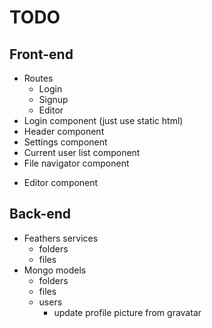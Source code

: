 # TODO #

## Front-end ##
- Routes
  - Login
  - Signup
  - Editor
- Login component (just use static html)
- Header component
- Settings component
- Current user list component
- File navigator component
+ Editor component

## Back-end ##
+ Feathers services
  + folders
  + files
+ Mongo models
  + folders
  + files
  + users
    + update profile picture from gravatar
